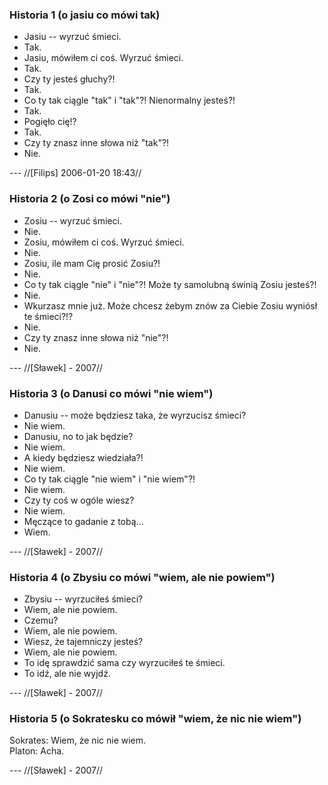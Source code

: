 ###  Historia 1 (o jasiu co mówi tak)

- Jasiu -- wyrzuć śmieci.<br/>
- Tak.<br/>
- Jasiu, mówiłem ci coś. Wyrzuć śmieci.<br/>
- Tak.<br/>
- Czy ty jesteś głuchy?!<br/>
- Tak.<br/>
- Co ty tak ciągle "tak" i "tak"?! Nienormalny jesteś?!<br/>
- Tak.<br/>
- Pogięło cię!?<br/>
- Tak.<br/>
- Czy ty znasz inne słowa niż "tak"?!<br/>
- Nie.<br/>

 --- //[Filips] 2006-01-20 18:43//

###  Historia 2 (o Zosi co mówi "nie")

- Zosiu -- wyrzuć śmieci.<br/>
- Nie.<br/>
- Zosiu, mówiłem ci coś. Wyrzuć śmieci.<br/>
- Nie.<br/>
- Zosiu, ile mam Cię prosić Zosiu?!<br/>
- Nie.<br/>
- Co ty tak ciągle "nie" i "nie"?! Może ty samolubną świnią Zosiu jesteś?!<br/>
- Nie.<br/>
- Wkurzasz mnie już. Może chcesz żebym znów za Ciebie Zosiu wyniósł te śmieci?!?<br/>
- Nie.<br/>
- Czy ty znasz inne słowa niż "nie"?!<br/>
- Nie.<br/>

 --- //[Sławek] - 2007//

###  Historia 3 (o Danusi co mówi "nie wiem")

- Danusiu -- może będziesz taka, że wyrzucisz śmieci?<br/>
- Nie wiem.<br/>
- Danusiu, no to jak będzie?<br/>
- Nie wiem.<br/>
- A kiedy będziesz wiedziała?!<br/>
- Nie wiem.<br/>
- Co ty tak ciągle "nie wiem" i "nie wiem"?!<br/>
- Nie wiem.<br/>
- Czy ty coś w ogóle wiesz?<br/>
- Nie wiem.<br/>
- Męczące to gadanie z tobą...<br/>
- Wiem.<br/>

 --- //[Sławek] - 2007//

###  Historia 4 (o Zbysiu co mówi "wiem, ale nie powiem")

- Zbysiu -- wyrzuciłeś śmieci?<br/>
- Wiem, ale nie powiem.<br/>
- Czemu?<br/>
- Wiem, ale nie powiem.<br/>
- Wiesz, że tajemniczy jesteś?<br/>
- Wiem, ale nie powiem.<br/>
- To idę sprawdzić sama czy wyrzuciłeś te śmieci.<br/>
- To idź, ale nie wyjdź.<br/>

 --- //[Sławek] - 2007//

###  Historia 5 (o Sokratesku co mówił "wiem, że nic nie wiem")

Sokrates: Wiem, że nic nie wiem.<br/>
Platon: Acha.<br/>

 --- //[Sławek] - 2007//
